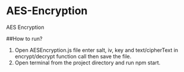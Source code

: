 # AES-Encryption
AES Encryption


##How to run?
1. Open AESEncryption.js file enter salt, iv, key and text/cipherText in encrypt/decrypt function call then save the file.
2. Open terminal from the project directory and run npm start.
